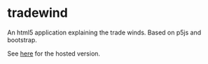 # tradewind
An html5 application explaining the trade winds. Based on p5js and bootstrap.

See [here](http://git.io/dRDWxw) for the hosted version.
